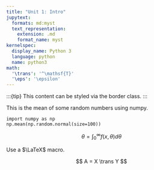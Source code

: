 ```yaml
---
title: "Unit 1: Intro"
jupytext:
  formats: md:myst
  text_representation:
    extension: .md
    format_name: myst
kernelspec:
  display_name: Python 3
  language: python
  name: python3
math:
  '\trans': '^\mathsf{T}'
  '\eps': '\epsilon'
---
```


:::{tip}
This content can be styled via the border class.
:::

This is the mean of some random numbers using numpy.

```{code-cell} ipython3
import numpy as np
np.mean(np.random.normal(size=100))
```

$$
\theta = \int_0^\infty f(x,\theta)d\theta
$$

Use a $\LaTeX$ macro.

$$
A = X \trans Y
$$
